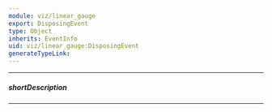 ```yaml
---
module: viz/linear_gauge
export: DisposingEvent
type: Object
inherits: EventInfo
uid: viz/linear_gauge:DisposingEvent
generateTypeLink: 
---
```

---
##### shortDescription
<!-- Description goes here -->

---
<!-- Description goes here -->